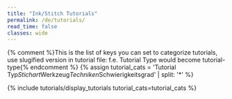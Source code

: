 ```yaml
---
title: "Ink/Stitch Tutorials"
permalink: /de/tutorials/
read_time: false
classes: wide
---
```

{% comment %}This is the list of keys you can set to categorize tutorials, use slugified version in tutorial file: f.e. Tutorial Type would become tutorial-type{% endcomment %}
{% assign tutorial_cats = 'Tutorial Typ*Stichart*Werkzeug*Techniken*Schwierigkeitsgrad' | split: '*' %}

{% include tutorials/display_tutorials tutorial_cats=tutorial_cats %}
